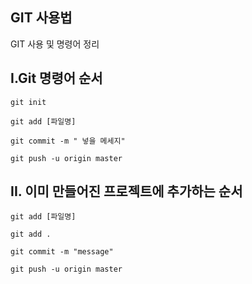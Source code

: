 ## GIT 사용법

GIT 사용 및 명령어 정리



## I.Git 명령어 순서 

```
git init 

git add [파일명]

git commit -m " 넣을 메세지" 

git push -u origin master
```





##  

## II. 이미 만들어진 프로젝트에 추가하는 순서

``` 
git add [파일명]

git add .

git commit -m "message"

git push -u origin master

```



